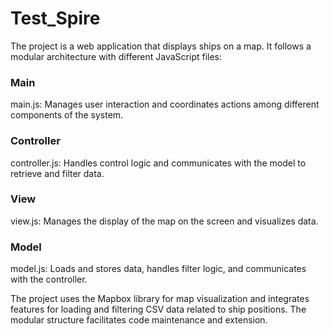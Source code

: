 # Test_Spire
The project is a web application that displays ships on a map. It follows a modular architecture with different JavaScript files:

### **Main**
main.js: Manages user interaction and coordinates actions among different components of the system.

### **Controller**
controller.js: Handles control logic and communicates with the model to retrieve and filter data.

### **View**
view.js: Manages the display of the map on the screen and visualizes data.

### **Model**
model.js: Loads and stores data, handles filter logic, and communicates with the controller.

The project uses the Mapbox library for map visualization and integrates features for loading and filtering CSV data related to ship positions. The modular structure facilitates code maintenance and extension.

